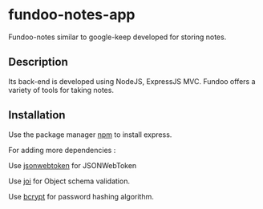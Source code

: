 # fundoo-notes-app
Fundoo-notes similar to google-keep developed for storing notes.

## Description
 Its back-end is developed using NodeJS, ExpressJS MVC. Fundoo offers a variety of tools for taking notes.

## Installation

Use the package manager [npm](https://www.npmjs.com/package/express) to install express.

For adding more dependencies :

Use [jsonwebtoken](https://github.com/auth0/node-jsonwebtoken#readme) for JSONWebToken

Use [joi](https://www.npmjs.com/search?q=joi) for Object schema validation.

Use [bcrypt](https://www.npmjs.com/search?q=bcrypt) for password hashing algorithm.